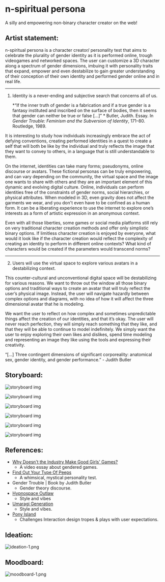 # n-spiritual persona
A silly and empowering non-binary character creator on the web!
## Artist statement:

n-spiritual persona is a character creator/ personality test that aims to celebrate the plurality of gender identity as it is performed online, trough videogames and networked spaces. The user can customize a 3D character along a spectrum of gender dimensions, imbuing it with personality traits that expand, empower and even destabilize to gain greater understanding of their conception of their own identity and performed gender online and in real life.

---------------------
1. Identity is a never-ending and subjective search that concerns all of us.

	*“If the inner truth of gender is a fabrication and if a true gender is a fantasy instituted and inscribed on the surface of bodies, then it seems that gender can neither be true or false [...]” *
Butler, Judith. Essay. In _Gender Trouble: Feminism and the Subversion of Identity_, 171–80. Routledge, 1989.

It is interesting to study how individuals increasingly embrace the act of defying conventions, creating performed identities in a quest to create a self that  will both be like by the individual and truly reflects the image that they want to convey to others, in a language that is still understandable to them.

On the internet, identities can take many forms; pseudonyms, online discourse or avatars. These fictional personas can be truly empowering, and can vary depending on the community, the virtual space and the image one wants to share with others and they are an important element of this dynamic and evolving digital culture. Online, individuals can perform identities free of the constraints of gender norms, social hierarchies, or physical attributes. When modeled in 3D, even gravity does not affect the garments we wear, and you don't even have to be confined as a human form. It can be a liberating experience to use the internet to explore one’s interests as a form of artistic expression in an anonymous context.

Even with all those liberties, some games or social media platforms still rely on very traditional character creation methods and offer only simplistic binary options. If limitless character creation is enjoyed by everyone, what would it look like if the character creation would reflect the complexity of creating an identity to perform in different online contexts? What kind of characters would be created if the parameters would transcend norms?

------------------------------
2. Users will use the virtual space to explore various avatars in a destabilizing context.

This counter-cultural and unconventional digital space will be destabilizing for various reasons. We want to throw out the window all those binary options and traditional ways to create an avatar that will truly reflect the user’s physical image. Instead, the user will navigate hazardly between complex options and diagrams, with no idea of how it will affect the three dimensional avatar that he is modeling. 

We want the user to reflect on how complex and sometimes unpredictable things affect the creation of our identities, and that it’s okay. The user will never reach perfection, they will simply reach something that they like, and that they will be able to continue to model indefinitely. We simply want the user to enjoy exploring their own likes and dislikes, spend time modeling and representing an image they like using the tools and expressing their creativity.


“[...] Three contingent dimensions of significant corporeality: anatomical sex, gender identity, and gender performance.” - Judith Butler



## Storyboard:
![storyboard img](./art-source/nsp_storyboard-6.png)

![storyboard img](./art-source/nsp_storyboard-1.png)

![storyboard img](./art-source/nsp_storyboard-2.png)

![storyboard img](./art-source/nsp_storyboard-3.png)

![storyboard img](./art-source/nsp_storyboard-4.png)

![storyboard img](./art-source/nsp_storyboard-5.png)

## References:
- [Why Doesn't the Industry Make Good Girls' Games?](https://www.youtube.com/watch?v=-BtmNI-xTbQ)
	-  A video essay about gendered games.
- [Find Out Your Type Of Peeps](https://event.designexpo.org.tw/en/)
	- A whimsical, mystical personality test.
- Gender Trouble | Book by Judith Butler
	- Gender theory discourse.
-  [Hypnospace Outlaw](https://store.steampowered.com/app/844590/Hypnospace_Outlaw/)
	- Style and vibes
- [Umaragi Generation](https://store.steampowered.com/app/1223500/Umurangi_Generation/)
	- Style and vibes.
- [Pony Island](https://store.steampowered.com/app/405640/Pony_Island/)
	- Challenges Interaction design tropes & plays with user expectations.
## Ideation:
![ideation-1.png](./process/images/ideation-1.png)

## Moodboard:
![moodboard-1.png](./process/images/moodboard-1.png)
